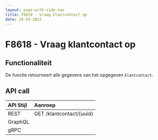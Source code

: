 ```yaml
---
layout: page-with-side-nav
title: F8618 - Vraag klantcontact op
date: 28-03-2022
---
```


# F8618 - Vraag klantcontact op

## Functionaliteit

De functie retourneert alle gegevens van het opgegeven `klantcontact`.

## API call

| API Stijl | Aanroep |
| :--- | :--- |
| REST | GET /klantcontact/{uuid} |
| GraphQL | |
| gRPC | |
